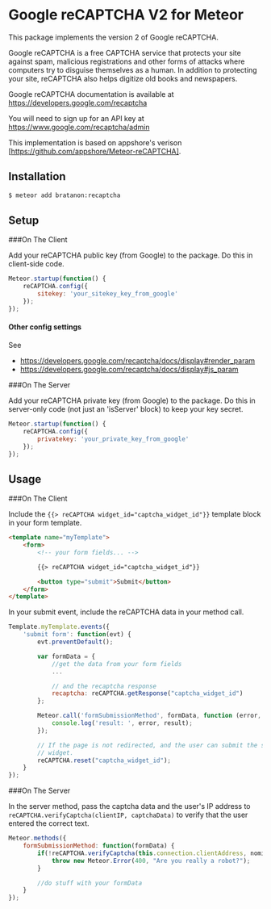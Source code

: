 # Google reCAPTCHA V2 for Meteor

This package implements the version 2 of Google reCAPTCHA.

Google reCAPTCHA is a free CAPTCHA service that protects your site against spam, malicious registrations and other
forms of attacks where computers try to disguise themselves as a human. In addition to protecting your site, reCAPTCHA
also helps digitize old books and newspapers.

Google reCAPTCHA documentation is available at https://developers.google.com/recaptcha

You will need to sign up for an API key at https://www.google.com/recaptcha/admin

This implementation is based on appshore's verison [https://github.com/appshore/Meteor-reCAPTCHA].

## Installation

``` sh
$ meteor add bratanon:recaptcha
```

## Setup

###On The Client

Add your reCAPTCHA public key (from Google) to the package. Do this in client-side code.

``` javascript
Meteor.startup(function() {
    reCAPTCHA.config({
        sitekey: 'your_sitekey_key_from_google'
    });
});
```

#### Other config settings

See

 * https://developers.google.com/recaptcha/docs/display#render_param
 * https://developers.google.com/recaptcha/docs/display#js_param

###On The Server

Add your reCAPTCHA private key (from Google) to the package. Do this in server-only code (not just an 'isServer' block)
to keep your key secret.

``` javascript
Meteor.startup(function() {
    reCAPTCHA.config({
        privatekey: 'your_private_key_from_google'
    });
});
```

## Usage

###On The Client

Include the `{{> reCAPTCHA widget_id="captcha_widget_id"}}` template block in your form template.

``` html
<template name="myTemplate">
    <form>
    	<!-- your form fields... -->

    	{{> reCAPTCHA widget_id="captcha_widget_id"}}

    	<button type="submit">Submit</button>
    </form>
</template>
```

In your submit event, include the reCAPTCHA data in your method call.

``` javascript
Template.myTemplate.events({
    'submit form': function(evt) {
        evt.preventDefault();

        var formData = {
            //get the data from your form fields
            ...

            // and the recaptcha response
            recaptcha: reCAPTCHA.getResponse("captcha_widget_id")
        };

        Meteor.call('formSubmissionMethod', formData, function (error, result) {
            console.log('result: ', error, result);
        });

        // If the page is not redirected, and the user can submit the same form again you have to reset the captcha
        // widget.
        reCAPTCHA.reset("captcha_widget_id");
    }
});
```

###On The Server

In the server method, pass the captcha data and the user's IP address to `reCAPTCHA.verifyCaptcha(clientIP, captchaData)` to verify that the user entered the correct text.

``` javascript
Meteor.methods({
    formSubmissionMethod: function(formData) {
        if(!reCAPTCHA.verifyCaptcha(this.connection.clientAddress, nomination.recaptcha)) {
            throw new Meteor.Error(400, "Are you really a robot?");
        }

        //do stuff with your formData
    }
});
```